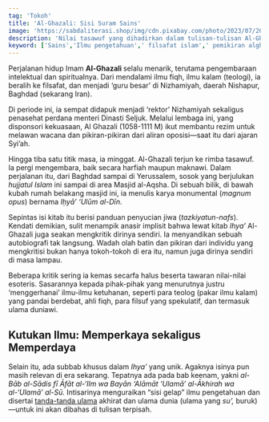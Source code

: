 ```yaml
---
tag: 'Tokoh'
title: 'Al-Ghazali: Sisi Suram Sains'
image: 'https://sabdaliterasi.shop/img/cdn.pixabay.com/photo/2023/07/20/10/28/ai-generated-8139010_1280.jpg'
description: 'Nilai tasawuf yang dihadirkan dalam tulisan-tulisan Al-Ghazali sangat sugestif. Kadang-kadang mereka bernada sarkastik, dan sering kali mereka juga langsung menyerang.'
keyword: ['Sains','Ilmu pengetahuan',' filsafat islam',' pemikiran alghazali',' tasawuf']
---
```

<p>Perjalanan hidup Imam <strong>Al-Ghazali </strong>selalu menarik, terutama pengembaraan intelektual dan spiritualnya. Dari mendalami ilmu fiqh, ilmu kalam (teologi), ia beralih ke filsafat, dan menjadi ‘guru besar’ di Nizhamiyah, daerah Nishapur, Baghdad (sekarang Iran).</p><p>Di periode ini, ia sempat didapuk menjadi ‘rektor’ Nizhamiyah sekaligus penasehat perdana menteri Dinasti Seljuk. Melalui lembaga ini, yang disponsori kekuasaan, Al Ghazali (1058-1111 M) ikut membantu rezim untuk melawan wacana dan pikiran-pikiran dari aliran oposisi—saat itu dari ajaran Syi’ah.</p><p>Hingga tiba satu titik masa, ia minggat. Al-Ghazali terjun ke rimba tasawuf. Ia pergi mengembara, baik secara harfiah maupun maknawi. Dalam perjalanan itu, dari Baghdad sampai di Yerussalem, sosok yang berjulukan <em>hujjatul Islam </em>ini sampai di area Masjid al-Aqsha. Di sebuah bilik, di bawah kubah rumah belakang masjid ini, ia menulis karya monumental (<em>magnum opus</em>) bernama <em>Iḥyā’ ‘Ulūm al-Dīn.</em></p><p>Sepintas isi kitab itu berisi panduan penyucian jiwa (<em>tazkiyatun-nafs</em>). Kendati demikian, sulit menampik anasir implisit bahwa lewat kitab <em>Ihya’</em> Al-Ghazali juga seakan mengkritik dirinya sendiri. Ia menyandikan sebuah autobiografi tak langsung. Wadah olah batin dan pikiran dari individu yang mengkritisi bukan hanya tokoh-tokoh di era itu, namun juga dirinya sendiri di masa lampau.</p><p>Beberapa kritik sering ia kemas secarfa halus beserta tawaran nilai-nilai esoteris. Sasarannya kepada pihak-pihak yang menurutnya justru ‘menggerhanai’ ilmu-ilmu ketuhanan, seperti para teolog (pakar ilmu kalam) yang pandai berdebat, ahli fiqh, para filsuf yang spekulatif, dan termasuk ulama duniawi.</p><h2>Kutukan Ilmu: Memperkaya sekaligus Memperdaya</h2><p>Selain itu, ada subbab khusus dalam <em>Ihya’ </em>yang unik. Agaknya isinya pun masih relevan di era sekarang. Tepatnya ada pada bab keenam, yakni <em>al-Bāb al-Sādis fī Āfāt al-‘Ilm wa Bayān ‘Alāmāt ‘Ulamā’ al-Ākhirah wa al-‘Ulamā’ al-Sū. </em>Intisarinya menguraikan “sisi gelap” ilmu pengetahuan dan disertai <a href="https://jombang.nu.or.id/opini/tanda-ulama-yang-benar-QWQ0A" target="_blank" rel="nofollow noopener noreferrer">tanda-tanda ulama</a> akhirat dan ulama dunia (ulama yang <em>su’, </em>buruk)—untuk ini akan dibahas di tulisan terpisah.</p>